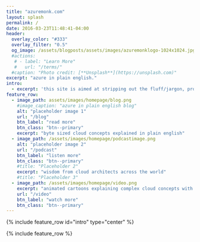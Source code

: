 ```yaml
---
title: "azuremonk.com"
layout: splash
permalink: /
date: 2016-03-23T11:48:41-04:00
header:
  overlay_color: "#333"
  overlay_filter: "0.5"  
  og_image: /assets/blogposts/assets/images/azuremonklogo-1024x1024.jpg
  #actions:
   # - label: "Learn More"
   #   url: "/terms/"
  #caption: "Photo credit: [**Unsplash**](https://unsplash.com)"
excerpt: "azure in plain english."
intro: 
  - excerpt: 'this site is aimed at stripping out the fluff/jargon, providing clarity and simplifying the complex around azure (microsoft cloud)– **really really simplifying**'
feature_row:
  - image_path: assets/images/homepage/blog.png
    #image_caption: "azure in plain english blog"
    alt: "placeholder image 1"
    url: "/blog"
    btn_label: "read more"
    btn_class: "btn--primary"
    excerpt: "byte sized cloud concepts explained in plain english"
  - image_path: /assets/images/homepage/podcastimage.png
    alt: "placeholder image 2"
    url: "/podcast"
    btn_label: "listen more"
    btn_class: "btn--primary"
    #title: "Placeholder 2"
    excerpt: "wisdom from cloud architects across the world"
    #title: "Placeholder 3"    
  - image_path: /assets/images/homepage/video.png
    excerpt: "animated cartoons explaining complex cloud concepts with a story"
    url: "/video"
    btn_label: "watch more"
    btn_class: "btn--primary"
---
```


{% include feature_row id="intro" type="center" %}

{% include feature_row %}

